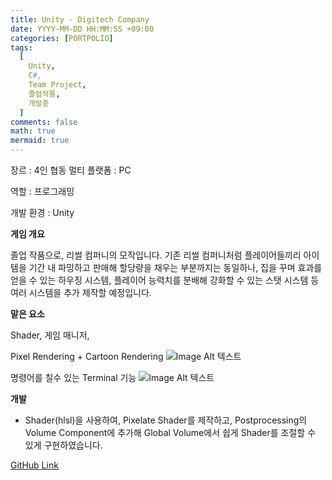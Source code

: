 ```yaml
---
title: Unity - Digitech Company
date: YYYY-MM-DD HH:MM:SS +09:00
categories: [PORTPOLIO]
tags:
  [
    Unity,
    C#,
    Team Project,
    졸업작품,
    개발중
  ]
comments: false
math: true
mermaid: true
---
```


장르 : 4인 협동  멀티
플랫폼 : PC

역할 : 프로그래밍

개발 환경 : Unity

**게임 개요**

졸업 작품으로, 리썰 컴퍼니의 모작입니다.
기존 리썰 컴퍼니처럼 플레이어들끼리 아이템을 기간 내 파밍하고 판매해 할당량을 채우는 부분까지는 동일하나, 
집을 꾸며 효과를 얻을 수 있는 하우징 시스템, 플레이어 능력치를 분배해 강화할 수 있는 스탯 시스템 등 여러 시스템을 추가 제작할 예정입니다.


**맡은 요소**

Shader, 게임 매니저,

Pixel Rendering + Cartoon Rendering
![Image Alt 텍스트]({{site.url}}/assets/img/digitech.png )

명령어를 칠수 있는 Terminal 기능
![Image Alt 텍스트]({{site.url}}/assets/img/terminal.png )

**개발**

<ul>
    <li>Shader(hlsl)을 사용하여, Pixelate Shader를 제작하고, Postprocessing의 Volume Component에 추가해 Global Volume에서 쉽게 Shader를 조절할 수 있게 구현하였습니다.
    </li>
</ul>

[GitHub Link](https://github.com/miro0325/Temple_Of_Sita) 


